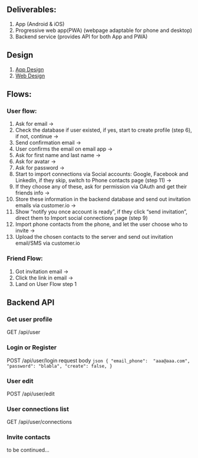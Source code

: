 ## Deliverables:

1. App (Android & iOS)
2. Progressive web app(PWA) (webpage adaptable for phone and desktop)
3. Backend service (provides API for both App and PWA)

## Design

1. [App Design](https://invis.io/9ZR6XHQMJY2#/354242888_iPhone_XS_Copy_25)
2. [Web Design](https://projects.invisionapp.com/share/S5QVAH7FX23#/screens/353793544)

## Flows:

### User flow:

1. Ask for email -> 
2. Check the database if user existed, if yes, start to create profile (step 6), if not, continue ->
3. Send confirmation email ->
4. User confirms the email on email app ->
5. Ask for first name and last name ->
6. Ask for avatar ->
7. Ask for password ->
8. Start to import connections via Social accounts: Google, Facebook and LinkedIn, if they skip, switch to Phone contacts page (step 11) ->
9. If they choose any of these, ask for permission via OAuth and get their friends info ->
10. Store these information in the backend database and send out invitation emails via customer.io ->
11. Show “notify you once account is ready”, if they click “send invitation”, direct them to Import social connections page (step 9)
12. Import phone contacts from the phone, and let the user choose who to invite ->
13. Upload the chosen contacts to the server and send out invitation email/SMS via customer.io

### Friend Flow:

1. Got invitation email ->
2. Click the link in email ->
3. Land on User Flow step 1

## Backend API

### Get user profile
GET /api/user

### Login or Register

POST /api/user/login
request body ```json
{
  "email_phone":  "aaa@aaa.com",
  "password": "blabla",
  "create": false,
}```

### User edit
POST /api/user/edit

### User connections list
GET /api/user/connections

### Invite contacts

to be continued...
